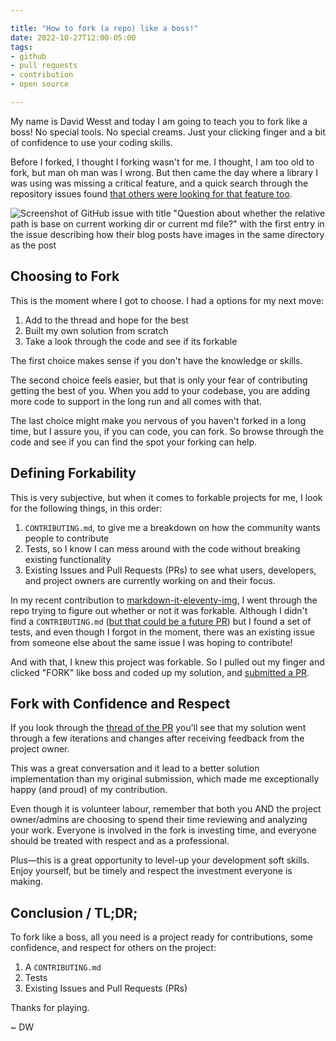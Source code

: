 ```yaml
---

title: "How to fork (a repo) like a boss!"
date: 2022-10-27T12:00-05:00
tags:
- github
- pull requests
- contribution
- open source

---
```


[1]:https://github.com/solution-loisir/markdown-it-eleventy-img
[2]:https://github.com/solution-loisir/markdown-it-eleventy-img/pull/9
[3]:https://github.com/solution-loisir/markdown-it-eleventy-img/issues/8
[4]:https://github.blog/2012-09-17-contributing-guidelines/

My name is David Wesst and today I am going to teach you to fork like a boss! No special tools. No special creams. Just your clicking finger and a bit of confidence to use your coding skills.

Before I forked, I thought I forking wasn't for me. I thought, I am too old to fork, but man oh man was I wrong. But then came the day where a library I was using was missing a critical feature, and a quick search through the repository issues found [that others were looking for that feature too][3].

![Screenshot of GitHub issue with title "Question about whether the relative path is base on current working dir or current md file?" with the first entry in the issue describing how their blog posts have images in the same directory as the post](./gh-issue.jpg)

## Choosing to Fork

This is the moment where I got to choose. I had a options for my next move:

1. Add to the thread and hope for the best 
2. Built my own solution from scratch 
3. Take a look through the code and see if its forkable

The first choice makes sense if you don't have the knowledge or skills.

The second choice feels easier, but that is only your fear of contributing getting the best of you. When you add to your codebase, you are adding more code to support in the long run and all comes with that.

The last choice might make you nervous of you haven't forked in a long time, but I assure you, if you can code, you can fork. So browse through the code and see if you can find the spot your forking can help.

## Defining Forkability

This is very subjective, but when it comes to forkable projects for me, I look for the following things, in this order:

1. `CONTRIBUTING.md`, to give me a breakdown on how the community wants people to contribute
2. Tests, so I know I can mess around with the code without breaking existing functionality
3. Existing Issues and Pull Requests (PRs) to see what users, developers, and project owners are currently working on and their focus.

In my recent contribution to [markdown-it-eleventy-img][1], I went through the repo trying to figure out whether or not it was forkable. Although I didn't find a `CONTRIBUTING.md` ([but that could be a future PR][4]) but I found a set of tests, and even though I forgot in the moment, there was an existing issue from someone else about the same issue I was hoping to contribute!

And with that, I knew this project was forkable. So I pulled out my finger and clicked "FORK" like boss and coded up my solution, and [submitted a PR][2].

## Fork with Confidence and Respect

If you look through the [thread of the PR][2] you'll see that my solution went through a few iterations and changes after receiving feedback from the project owner.

This was a great conversation and it lead to a better solution implementation than my original submission, which made me exceptionally happy (and proud) of my contribution.

Even though it is volunteer labour, remember that both you AND the project owner/admins are choosing to spend their time reviewing and analyzing your work. Everyone is involved in the fork is investing time, and everyone should be treated with respect and as a professional.

Plus—this is a great opportunity to level-up your development soft skills. Enjoy yourself, but be timely and respect the investment everyone is making.

## Conclusion / TL;DR;

To fork like a boss, all you need is a project ready for contributions, some confidence, and respect for others on the project:

1. A `CONTRIBUTING.md`
2. Tests
3. Existing Issues and Pull Requests (PRs)

Thanks for playing.

~ DW

